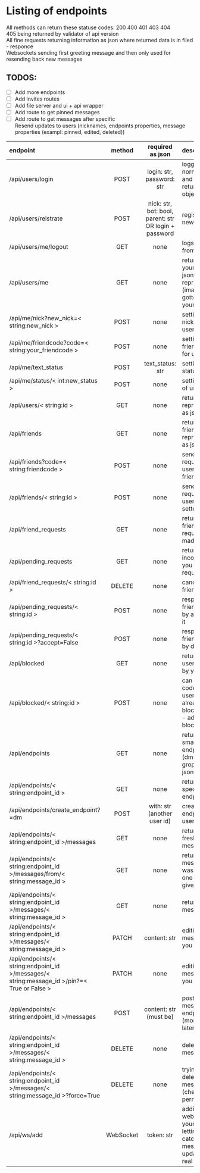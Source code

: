 # Listing of endpoints

All methods can return these statuse codes: 200 400 401 403 404  
405 being returned by validator of api version  
All fine requests returning information as json where returned data is in filed - responce  
Websockets sending first greeting message and then only used for resending back new messages  

## TODOS:
- [ ] Add more endpoints  
- [ ] Add invites routes  
- [ ] Add file server and ui + api wrapper  
- [ ] Add route to get pinned messages  
- [ ] Add route to get messages after specific  
Resend updates to users (nicknames, endpoints properties, message properties (exampl: pinned, edited, deleted))  

| endpoint | method | required as json | description |
| :--- | :---: | :-----: | :------ |
| /api/users/login | POST | login: str, password: str | logging in as normal user and getting in return user object as json |
| /api/users/reistrate | POST | nick: str, bot: bool, parent: str OR login + password | registrates new user |
| /api/users/me/logout | GET | none | logs out you from account |
| /api/users/me | GET | none | returns yourself as json representation (image can be gotten over your id) |
| /api/me/nick?new_nick=< string:new_nick > | POST | none | setting new nickname for user |
| /api/me/friendcode?code=< string:your_friendcode > | POST | none | setting new friend code for user |
| /api/me/text_status | POST | text_status: str | setting text status of user |
| /api/me/status/< int:new_status > | POST | none | setting status of user |
| /api/users/< string:id > | GET | none | returns user representation as json |
| /api/friends | GET | none | returns all friends json representation as json |
| /api/friends?code=< string:friendcode > | POST | none | sends friend request to user with this friendcode |
| /api/friends/< string:id > | POST | none | sends friend request to user with setted id |
| /api/friend_requests | GET | none | returns all friends requests made by you |
| /api/pending_requests | GET | none | returns all incoming to you friend requests |
| /api/friend_requests/< string:id > | DELETE | none | cancels sent friend request |
| /api/pending_requests/< string:id > | POST | none | respond to friend request by accepting it |
| /api/pending_requests/< string:id >?accept=False | POST | none | respond to friend request by denying it |
| /api/blocked | GET | none | returns all users blocked by you |
| /api/blocked/< string:id > | POST | none | can throw code 204 if user is already blocked, if not - adding to blocked |
| /api/endpoints | GET | none | returns all small endpoints (dms, groputs) as json |
| /api/endpoints/< string:endpoint_id > | GET | none | returns specific endpoint |
| /api/endpoints/create_endpoint?=dm | POST | with: str (another user id) | creates new endpoint for users |
| /api/endpoints/< string:endpoint_id >/messages | GET | none | returns 100 fresh messages |
| /api/endpoints/< string:endpoint_id >/messages/from/< string:message_id > | GET | none | returns 100 mesages that was before one with given id |
| /api/endpoints/< string:endpoint_id >/messages/< string:message_id > | GET | none | returns exact message |
| /api/endpoints/< string:endpoint_id >/messages/< string:message_id > | PATCH | content: str | editing message from you |
| /api/endpoints/< string:endpoint_id >/messages/< string:message_id >/pin?=< True or False > | PATCH | none | editing message from you |
| /api/endpoints/< string:endpoint_id >/messages | POST | content: str (must be) | posting new message to endpoint (more details later) |
| /api/endpoints/< string:endpoint_id >/messages/< string:message_id > | DELETE | none | deleting your message |
| /api/endpoints/< string:endpoint_id >/messages/< string:message_id >?force=True | DELETE | none | trying to delete others message (checks permissions) |
| /api/ws/add | WebSocket | token: str | adding your websocket to your user and letting you catch messages and updates in real time |
